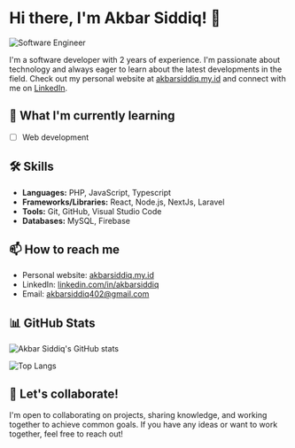 # Hi there, I'm Akbar Siddiq! 👋

![Software Engineer](https://img.shields.io/badge/Software%20Engineer-Graduate-blue)

I'm a software developer with 2 years of experience. I'm passionate about technology and always eager to learn about the latest developments in the field. Check out my personal website at [akbarsiddiq.my.id](https://akbarsiddiq.my.id) and connect with me on [LinkedIn](https://www.linkedin.com/in/akbarsiddiq/).

## 🌱 What I'm currently learning

- [ ] Web development

## 🛠️ Skills

- **Languages:** PHP, JavaScript, Typescript
- **Frameworks/Libraries:** React, Node.js, NextJs, Laravel
- **Tools:** Git, GitHub, Visual Studio Code
- **Databases:** MySQL, Firebase

## 📫 How to reach me

- Personal website: [akbarsiddiq.my.id](https://akbarsiddiq.my.id)
- LinkedIn: [linkedin.com/in/akbarsiddiq](https://www.linkedin.com/in/akbarsiddiq/)
- Email: [akbarsiddiq402@gmail.com](mailto:akbarsiddiq402@gmail.com)

## 📊 GitHub Stats

![Akbar Siddiq's GitHub stats](https://github-readme-stats.vercel.app/api?username=akbarsiddic&show_icons=true&theme=radical)

![Top Langs](https://github-readme-stats.vercel.app/api/top-langs/?username=akbarsiddic&layout=compact&theme=radical)


## 🤝 Let's collaborate!

I'm open to collaborating on projects, sharing knowledge, and working together to achieve common goals. If you have any ideas or want to work together, feel free to reach out!
